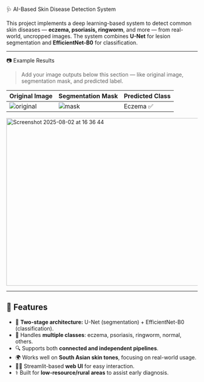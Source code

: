  🩺 AI-Based Skin Disease Detection System

This project implements a deep learning-based system to detect common skin diseases — **eczema, psoriasis, ringworm**, and more — from real-world, uncropped images. The system combines **U-Net** for lesion segmentation and **EfficientNet-B0** for classification.

---

 📷 Example Results

> Add your image outputs below this section — like original image, segmentation mask, and predicted label.

| Original Image | Segmentation Mask | Predicted Class |
|----------------|-------------------|------------------|
| ![original](images/original.jpg) | ![mask](images/mask.jpg) | Eczema ✅ |

<img width="1004" height="441" alt="Screenshot 2025-08-02 at 16 36 44" src="https://github.com/user-attachments/assets/3adb8462-cb6c-4953-b7a1-f6f0875311c0" />

---

## 🚀 Features

- 🧠 **Two-stage architecture:** U-Net (segmentation) + EfficientNet-B0 (classification).
- 🧪 Handles **multiple classes**: eczema, psoriasis, ringworm, normal, others.
- 🔍 Supports both **connected and independent pipelines**.
- 🌍 Works well on **South Asian skin tones**, focusing on real-world usage.
- 🧑‍💻 Streamlit-based **web UI** for easy interaction.
- ⚕️ Built for **low-resource/rural areas** to assist early diagnosis.
